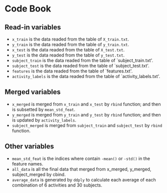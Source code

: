 # Code Book
## Read-in variables
* `x_train` is the data readed from the table of `X_train.txt`.
* `y_train` is the data readed from the table of `y_train.txt`.
* `x_test` is the data readed from the table of `X_test.txt`.
* `y_test` is the data readed from the table of `y_test.txt`.
* `subject_train` is the data readed from the table of `subject_train.txt'.
* `subject_test` is the data readed from the table of `subject_test.txt'.
* `features` is the data readed from the table of `features.txt'.
* `activity_labels` is the data readed from the table of `activity_labels.txt'.

## Merged variables
* `x_merged` is merged from `x_train` and `x_test` by `rbind` function; and then is subsetted by `mean_std_feat`.
* `y_merged` is merged from `y_train` and `y_test` by `rbind` function; and then is updated by `activity_labels`.
* `subject_merged` is merged from `subject_train` and `subject_test` by `rbind` function.

## Other variables
* `mean_std_feat` is the indices where contain `-mean()` or `-std()` in the feature names.
* `all_data` is all the final data that merged from x_merged, y_merged, subject_merged by cbind.
* `average_data` is generated by `ddply` to calculate each average of each combination of 6 activities and 30 subjects.
